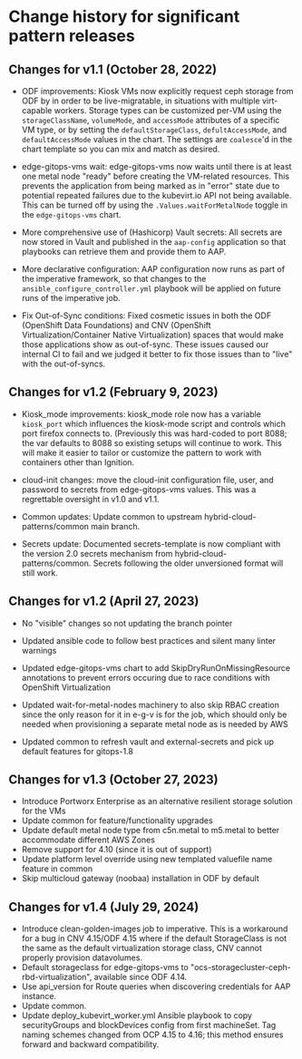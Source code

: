 # Change history for significant pattern releases

## Changes for v1.1 (October 28, 2022)

* ODF improvements: Kiosk VMs now explicitly request ceph storage from ODF by in order to be live-migratable, in situations with multiple virt-capable workers. Storage types can be customized per-VM using the `storageClassName`, `volumeMode`, and `accessMode` attributes of a specific VM type, or by setting the `defaultStorageClass`, `defultAccessMode`, and `defaultAccessMode` values in the chart. The settings are `coalesce`'d in the chart template so you can mix and match as desired.

* edge-gitops-vms wait: edge-gitops-vms now waits until there is at least one metal node "ready" before creating the VM-related resources. This prevents the application from being marked as in "error" state due to potential repeated failures due to the kubevirt.io API not being available. This can be turned off by using the `.Values.waitForMetalNode` toggle in the `edge-gitops-vms` chart.

* More comprehensive use of (Hashicorp) Vault secrets: All secrets are now stored in Vault and published in the `aap-config` application so that playbooks can retrieve them and provide them to AAP.

* More declarative configuration: AAP configuration now runs as part of the imperative framework, so that changes to the `ansible_configure_controller.yml` playbook will be applied on future runs of the imperative job.

* Fix Out-of-Sync conditions: Fixed cosmetic issues in both the ODF (OpenShift Data Foundations) and CNV (OpenShift Virtualization/Container Native Virtualization) spaces that would make those applications show as out-of-sync. These issues caused our internal CI to fail and we judged it better to fix those issues than to "live" with the out-of-syncs.

## Changes for v1.2 (February 9, 2023)

* Kiosk_mode improvements: kiosk_mode role now has a variable `kiosk_port` which influences the kiosk-mode script and controls which port firefox connects to. (Previously this was hard-coded to port 8088; the var defaults to 8088 so existing setups will continue to work. This will make it easier to tailor or customize the pattern to work with containers other than Ignition.

* cloud-init changes: move the cloud-init configuration file, user, and password to secrets from edge-gitops-vms values. This was a regrettable oversight in v1.0 and v1.1.

* Common updates: Update common to upstream hybrid-cloud-patterns/common main branch.

* Secrets update: Documented secrets-template is now compliant with the version 2.0 secrets mechanism from hybrid-cloud-patterns/common. Secrets following the older unversioned format will still work.

## Changes for v1.2 (April 27, 2023)

* No "visible" changes so not updating the branch pointer

* Updated ansible code to follow best practices and silent many linter warnings

* Updated edge-gitops-vms chart to add SkipDryRunOnMissingResource annotations to prevent errors occuring due to race conditions with OpenShift Virtualization

* Updated wait-for-metal-nodes machinery to also skip RBAC creation since the only reason for it in e-g-v is for the job, which should only be needed when provisioning a separate metal node as is needed by AWS

* Updated common to refresh vault and external-secrets and pick up default features for gitops-1.8

## Changes for v1.3 (October 27, 2023)

* Introduce Portworx Enterprise as an alternative resilient storage solution for the VMs
* Update common for feature/functionality upgrades
* Update default metal node type from c5n.metal to m5.metal to better accommodate different AWS Zones
* Remove support for 4.10 (since it is out of support)
* Update platform level override using new templated valuefile name feature in common
* Skip multicloud gateway (noobaa) installation in ODF by default

## Changes for v1.4 (July 29, 2024)

* Introduce clean-golden-images job to imperative. This is a workaround for a bug in CNV 4.15/ODF 4.15 where if the default StorageClass is not the same as the default virtualization storage class, CNV cannot properly provision datavolumes.
* Default storageclass for edge-gitops-vms to "ocs-storagecluster-ceph-rbd-virtualization", available since ODF 4.14.
* Use api_version for Route queries when discovering credentials for AAP instance.
* Update common.
* Update deploy_kubevirt_worker.yml Ansible playbook to copy securityGroups and blockDevices config from first machineSet. Tag naming schemes changed from OCP 4.15 to 4.16; this method ensures forward and backward compatibility.
